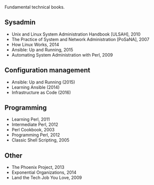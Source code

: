 Fundamental technical books.

Sysadmin
--------

* Unix and Linux System Administration Handbook [ULSAH], 2010
* The Practice of System and Network Administration [PoSaNA], 2007
* How Linux Works, 2014
* Ansible: Up and Running, 2015
* Automating System Administration with Perl, 2009

Configuration management
------------------------

* Ansible: Up and Running (2015)
* Learning Ansible (2014)
* Infrastructure as Code (2016)

Programming
-----------

* Learning Perl, 2011
* Intermediate Perl, 2012
* Perl Cookbook, 2003
* Programming Perl, 2012
* Classic Shell Scripting, 2005

Other
-----

* The Phoenix Project, 2013
* Exponential Organizations, 2014
* Land the Tech Job You Love, 2009

